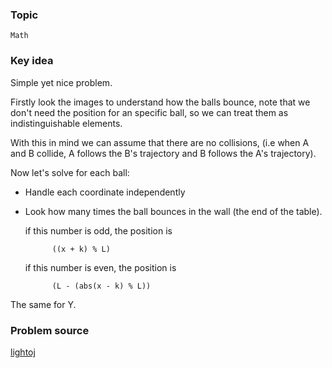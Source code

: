 ### Topic

    Math

### Key idea

Simple yet nice problem.


Firstly look the images to understand how the balls bounce, note that we don't need the position for an specific ball, so we can treat them as indistinguishable elements.

With this in mind we can assume that there are no collisions, (i.e when A and B collide, A follows the B's trajectory and B follows the A's trajectory).

Now let's solve for each ball:
- Handle each coordinate independently
- Look how many times the ball bounces in the wall (the end of the table).
   
    if this number is odd, the position is 


            ((x + k) % L)

   if this number is even, the position is 

            (L - (abs(x - k) % L))

The same for Y.


### Problem source

  [lightoj](http://lightoj.com/volume_showproblem.php?problem=1323)
